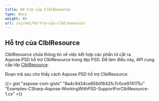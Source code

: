 ```yaml
---
title: Hỗ trợ của ClblResource
type: docs
weight: 80
url: /vi/net/hỗ-trợ-của-clblresource/
---
```


## **Hỗ trợ của ClblResource**
ClblResource chứa thông tin về việc kết hợp các phần tử cắt ra. Aspose.PSD hỗ trợ ClblResource trong tệp PSD. Để làm điều này, API cung cấp lớp [ClblResource](https://reference.aspose.com/net/psd/aspose.psd.fileformats.psd.layers.layerresources/clblresource).

Đoạn mã sau cho thấy cách Aspose.PSD hỗ trợ ClblResource.

{{< gist "aspose-com-gists" "8a4c9d34ce856d1642fc7c0ce974175c" "Examples-CSharp-Aspose-WorkingWithPSD-SupportForClblResource-1.cs" >}}
